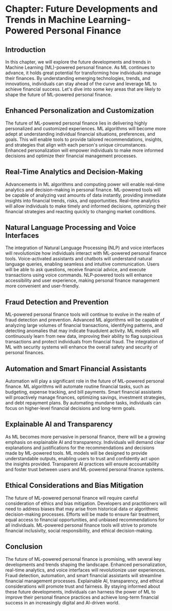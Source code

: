 Chapter: Future Developments and Trends in Machine Learning-Powered Personal Finance
====================================================================================

Introduction
------------

In this chapter, we will explore the future developments and trends in Machine Learning (ML)-powered personal finance. As ML continues to advance, it holds great potential for transforming how individuals manage their finances. By understanding emerging technologies, trends, and innovations, individuals can stay ahead of the curve and leverage ML to achieve financial success. Let's dive into some key areas that are likely to shape the future of ML-powered personal finance.

Enhanced Personalization and Customization
------------------------------------------

The future of ML-powered personal finance lies in delivering highly personalized and customized experiences. ML algorithms will become more adept at understanding individual financial situations, preferences, and goals. This will enable tools to provide tailored recommendations, insights, and strategies that align with each person's unique circumstances. Enhanced personalization will empower individuals to make more informed decisions and optimize their financial management processes.

Real-Time Analytics and Decision-Making
---------------------------------------

Advancements in ML algorithms and computing power will enable real-time analytics and decision-making in personal finance. ML-powered tools will be capable of analyzing vast amounts of data instantly, providing immediate insights into financial trends, risks, and opportunities. Real-time analytics will allow individuals to make timely and informed decisions, optimizing their financial strategies and reacting quickly to changing market conditions.

Natural Language Processing and Voice Interfaces
------------------------------------------------

The integration of Natural Language Processing (NLP) and voice interfaces will revolutionize how individuals interact with ML-powered personal finance tools. Voice-activated assistants and chatbots will understand natural language queries, enabling seamless and intuitive communication. Users will be able to ask questions, receive financial advice, and execute transactions using voice commands. NLP-powered tools will enhance accessibility and user experience, making personal finance management more convenient and user-friendly.

Fraud Detection and Prevention
------------------------------

ML-powered personal finance tools will continue to evolve in the realm of fraud detection and prevention. Advanced ML algorithms will be capable of analyzing large volumes of financial transactions, identifying patterns, and detecting anomalies that may indicate fraudulent activity. ML models will continuously learn from new data, improving their ability to flag suspicious transactions and protect individuals from financial fraud. The integration of ML with security systems will enhance the overall safety and security of personal finances.

Automation and Smart Financial Assistants
-----------------------------------------

Automation will play a significant role in the future of ML-powered personal finance. ML algorithms will automate routine financial tasks, such as budgeting, expense tracking, and bill payments. Smart financial assistants will proactively manage finances, optimizing savings, investment strategies, and debt repayment plans. By automating mundane tasks, individuals can focus on higher-level financial decisions and long-term goals.

Explainable AI and Transparency
-------------------------------

As ML becomes more pervasive in personal finance, there will be a growing emphasis on explainable AI and transparency. Individuals will demand clear explanations and justifications for the recommendations and decisions made by ML-powered tools. ML models will be designed to provide understandable outputs, enabling users to trust and confidently act upon the insights provided. Transparent AI practices will ensure accountability and foster trust between users and ML-powered personal finance systems.

Ethical Considerations and Bias Mitigation
------------------------------------------

The future of ML-powered personal finance will require careful consideration of ethics and bias mitigation. Developers and practitioners will need to address biases that may arise from historical data or algorithmic decision-making processes. Efforts will be made to ensure fair treatment, equal access to financial opportunities, and unbiased recommendations for all individuals. ML-powered personal finance tools will strive to promote financial inclusivity, social responsibility, and ethical decision-making.

Conclusion
----------

The future of ML-powered personal finance is promising, with several key developments and trends shaping the landscape. Enhanced personalization, real-time analytics, and voice interfaces will revolutionize user experiences. Fraud detection, automation, and smart financial assistants will streamline financial management processes. Explainable AI, transparency, and ethical considerations will promote trust and fairness. By staying informed about these future developments, individuals can harness the power of ML to improve their personal finance practices and achieve long-term financial success in an increasingly digital and AI-driven world.

